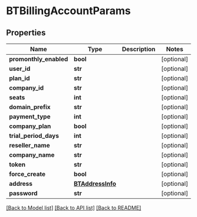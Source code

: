 # BTBillingAccountParams

## Properties
Name | Type | Description | Notes
------------ | ------------- | ------------- | -------------
**promonthly_enabled** | **bool** |  | [optional] 
**user_id** | **str** |  | [optional] 
**plan_id** | **str** |  | [optional] 
**company_id** | **str** |  | [optional] 
**seats** | **int** |  | [optional] 
**domain_prefix** | **str** |  | [optional] 
**payment_type** | **int** |  | [optional] 
**company_plan** | **bool** |  | [optional] 
**trial_period_days** | **int** |  | [optional] 
**reseller_name** | **str** |  | [optional] 
**company_name** | **str** |  | [optional] 
**token** | **str** |  | [optional] 
**force_create** | **bool** |  | [optional] 
**address** | [**BTAddressInfo**](BTAddressInfo.md) |  | [optional] 
**password** | **str** |  | [optional] 

[[Back to Model list]](../README.md#documentation-for-models) [[Back to API list]](../README.md#documentation-for-api-endpoints) [[Back to README]](../README.md)


